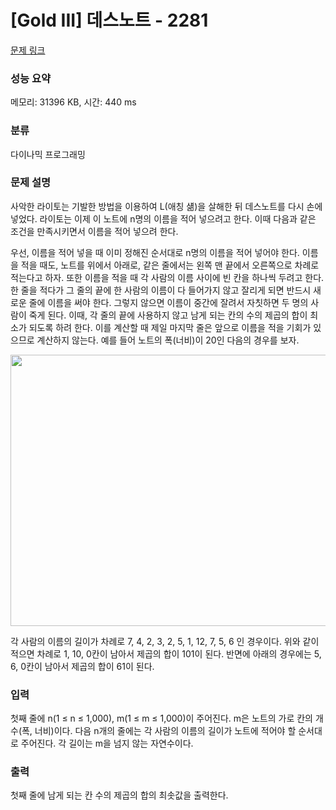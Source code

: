 # [Gold III] 데스노트 - 2281 

[문제 링크](https://www.acmicpc.net/problem/2281) 

### 성능 요약

메모리: 31396 KB, 시간: 440 ms

### 분류

다이나믹 프로그래밍

### 문제 설명

<p>사악한 라이토는 기발한 방법을 이용하여 L(애칭 섊)을 살해한 뒤 데스노트를 다시 손에 넣었다. 라이토는 이제 이 노트에 n명의 이름을 적어 넣으려고 한다. 이때 다음과 같은 조건을 만족시키면서 이름을 적어 넣으려 한다.</p>

<p>우선, 이름을 적어 넣을 때 이미 정해진 순서대로 n명의 이름을 적어 넣어야 한다. 이름을 적을 때도, 노트를 위에서 아래로, 같은 줄에서는 왼쪽 맨 끝에서 오른쪽으로 차례로 적는다고 하자. 또한 이름을 적을 때 각 사람의 이름 사이에 빈 칸을 하나씩 두려고 한다. 한 줄을 적다가 그 줄의 끝에 한 사람의 이름이 다 들어가지 않고 잘리게 되면 반드시 새로운 줄에 이름을 써야 한다. 그렇지 않으면 이름이 중간에 잘려서 자칫하면 두 명의 사람이 죽게 된다. 이때, 각 줄의 끝에 사용하지 않고 남게 되는 칸의 수의 제곱의 합이 최소가 되도록 하려 한다. 이를 계산할 때 제일 마지막 줄은 앞으로 이름을 적을 기회가 있으므로 계산하지 않는다. 예를 들어 노트의 폭(너비)이 20인 다음의 경우를 보자.</p>

<p style="text-align: center;"><img alt="" height="434" src="https://www.acmicpc.net/JudgeOnline/upload/201008/ddp.PNG" width="658"></p>

<p>각 사람의 이름의 길이가 차례로 7, 4, 2, 3, 2, 5, 1, 12, 7, 5, 6 인 경우이다. 위와 같이 적으면 차례로 1, 10, 0칸이 남아서 제곱의 합이 101이 된다. 반면에 아래의 경우에는 5, 6, 0칸이 남아서 제곱의 합이 61이 된다.</p>

### 입력 

 <p>첫째 줄에 n(1 ≤ n ≤ 1,000), m(1 ≤ m ≤ 1,000)이 주어진다. m은 노트의 가로 칸의 개수(폭, 너비)이다. 다음 n개의 줄에는 각 사람의 이름의 길이가 노트에 적어야 할 순서대로 주어진다. 각 길이는 m을 넘지 않는 자연수이다.</p>

### 출력 

 <p>첫째 줄에 남게 되는 칸 수의 제곱의 합의 최솟값을 출력한다.</p>

